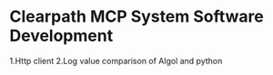# Clearpath MCP System Software Development
1.Http client 
2.Log value comparison of Algol and python
